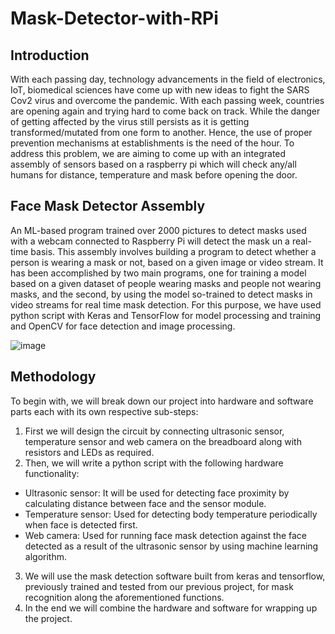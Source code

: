 # Mask-Detector-with-RPi
## Introduction </br>
With each passing day, technology advancements in the field of electronics, IoT, biomedical sciences have come up with new ideas to fight the SARS Cov2 virus and overcome the pandemic. With each passing week, countries are opening again and trying hard to come back on track. While the danger of getting affected by the virus still persists as it is getting transformed/mutated from one form to another. Hence, the use of proper prevention mechanisms at establishments is the need of the hour.
To address this problem, we are aiming to come up with an integrated assembly of sensors based on a raspberry pi which will check any/all humans for distance, temperature and mask before opening the door.

## Face Mask Detector Assembly </br>
An ML-based program trained over 2000 pictures to detect masks used with a webcam connected to Raspberry Pi will detect the mask un a real-time basis.
This assembly involves building a program to detect whether a person is wearing a mask or not, based on a given image or video stream. It has been accomplished by two main programs, one for training a model based on a given dataset of people wearing masks and people not wearing masks, and the second, by using the model so-trained to detect masks in video streams for real time mask detection. 
For this purpose, we have used python script with Keras and TensorFlow for model processing and training and OpenCV for face detection and image processing. 

![image](https://user-images.githubusercontent.com/54680381/140777372-c59c5154-1ca3-423f-90cb-69519c2bf7a1.png)
	
## Methodology </br>
To begin with, we will break down our project into hardware and software parts each with its own respective sub-steps:
1)	First we will design the circuit by connecting ultrasonic sensor, temperature sensor and web camera on the breadboard along with resistors and LEDs as required.
2)	Then, we will write a python script with the following hardware functionality:
  - Ultrasonic sensor: It will be used for detecting face proximity by calculating distance between face and the sensor module.
  - Temperature sensor: Used for detecting body temperature periodically when face is detected first.
  - Web camera: Used for running face mask detection against the face detected as a result of the ultrasonic sensor by using machine learning algorithm.
3)	We will use the mask detection software built from keras and tensorflow, previously trained and tested from our previous project, for mask recognition along the aforementioned functions.
4)	In the end we will combine the hardware and software for wrapping up the project. 


